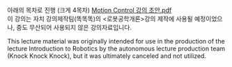 아래의 목차로 진행 (크게 4목차)
[Motion Control 강의 초안.pdf](https://github.com/user-attachments/files/19658852/Motion.Control.pdf)
</br>
이 강의는 자치 강의제작팀(똑똑똑)의 <로봇공학개론>강의 제작에 사용될 예정이었으나, 중도 무산되어 사용되지 않은 강의자료입니다. 

This lecture material was originally intended for use in the production of the lecture Introduction to Robotics by the autonomous lecture production team (Knock Knock Knock), but it was ultimately canceled and not utilized.
